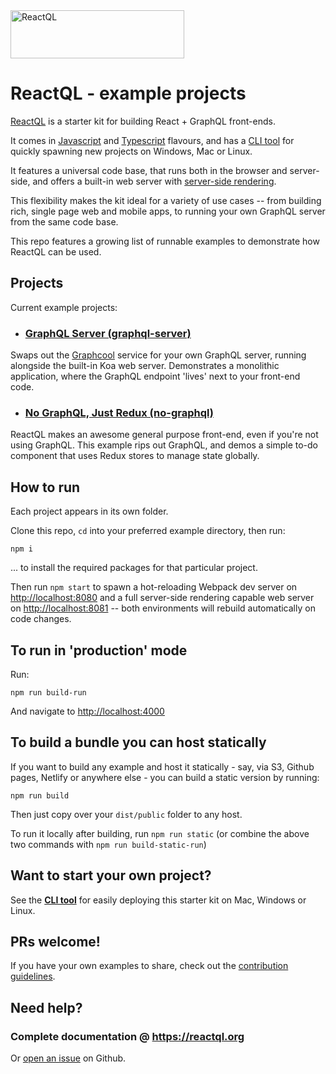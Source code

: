 <img src="https://reactql.org/reactql/logo.svg" alt="ReactQL" width="278" height="77" />

# ReactQL - example projects

[ReactQL](https://github.com/reactql/cli) is a starter kit for building React + GraphQL front-ends.

It comes in [Javascript](https://github.com/reactql/kit) and [Typescript](https://github.com/reactql/kit.ts) flavours, and has a [CLI tool](https://github.com/reactql/cli) for quickly spawning new projects on Windows, Mac or Linux.

It features a universal code base, that runs both in the browser and server-side, and offers a built-in web server with [server-side rendering](https://reactql.org/docs/ssr).

This flexibility makes the kit ideal for a variety of use cases -- from building rich, single page web and mobile apps, to running your own GraphQL server from the same code base.

This repo features a growing list of runnable examples to demonstrate how ReactQL can be used.

## Projects

Current example projects:

* ### [GraphQL Server (graphql-server)](./graphql-server)

Swaps out the [Graphcool](https://graph.cool) service for your own GraphQL server, running alongside the built-in Koa web server. Demonstrates a monolithic application, where the GraphQL endpoint 'lives' next to your front-end code.

* ### [No GraphQL, Just Redux (no-graphql)](./no-graphql)

ReactQL makes an awesome general purpose front-end, even if you're not using GraphQL. This example rips out GraphQL, and demos a simple to-do component that uses Redux stores to manage state globally.

## How to run

Each project appears in its own folder.

Clone this repo, `cd` into your preferred example directory, then run:

`npm i`

... to install the required packages for that particular project.

Then run `npm start` to spawn a hot-reloading Webpack dev server on [http://localhost:8080](http://localhost:8080) and a full server-side rendering capable web server on [http://localhost:8081](http://localhost:8081) -- both environments will rebuild automatically on code changes.

## To run in 'production' mode

Run:

`npm run build-run`

And navigate to [http://localhost:4000](http://localhost:4000)

## To build a bundle you can host statically

If you want to build any example and host it statically - say, via S3, Github pages, Netlify or anywhere else - you can build a static version by running:

`npm run build`

Then just copy over your `dist/public` folder to any host.

To run it locally after building, run `npm run static` (or combine the above two commands with `npm run build-static-run`)

## Want to start your own project?

See the **[CLI tool](https://github.com/reactql/cli)** for easily deploying this starter kit on Mac, Windows or Linux.

## PRs welcome!

If you have your own examples to share, check out the [contribution guidelines](CONTRIBUTING.md).

## Need help?

### Complete documentation @ **https://reactql.org**

Or [open an issue](https://github.com/reactql/examples/issues) on Github.
